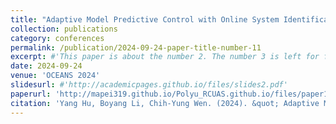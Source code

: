 ```yaml
---
title: "Adaptive Model Predictive Control with Online System Identification for an Unmanned Underwater Vehicle"
collection: publications
category: conferences
permalink: /publication/2024-09-24-paper-title-number-11
excerpt: #'This paper is about the number 2. The number 3 is left for future work.'
date: 2024-09-24
venue: 'OCEANS 2024'
slidesurl: #'http://academicpages.github.io/files/slides2.pdf'
paperurl: 'http://mapei319.github.io/Polyu_RCUAS.github.io/files/paper11.pdf'
citation: 'Yang Hu, Boyang Li, Chih-Yung Wen. (2024). &quot; Adaptive Model Predictive Control with Online System Identification for an Unmanned Underwater Vehicle.&quot; <i>OCEANS 2024</i>. Singapore,1-10.'
---
```


